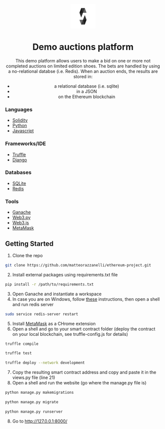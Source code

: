 <div id="top"></div>
<br />
<div align="center">
  <a href="">
    <img src="logo_solidity.png" alt="Logo" width="80" height="80">
  </a>

  <h1 align="center">Demo auctions platform</h1>
  <p align="center">
    This demo platform allows users to make a bid on one or more not completed auctions on limited edition shoes.
    The bets are handled by using a no-relational databse (i.e. Redis).
    When an auction ends, the results are stored in:
    <ul>
      <li>a relational database (i.e. sqlite)</li>
      <li>in a JSON</li>
      <li>on the Ethereum blockchain</li>
    </ul>
  </p>
</div>

### Languages
* [Solidity](https://docs.soliditylang.org/en/v0.8.11/)
* [Python](https://www.python.org/)
* [Javascript](https://www.javascript.com/)

### Frameworks/IDE
* [Truffle](https://trufflesuite.com/truffle/)
* [Django](https://www.djangoproject.com/)

### Databases
* [SQLite](https://www.sqlite.org/index.html)
* [Redis](https://redis.io/)

### Tools
* [Ganache](https://trufflesuite.com/ganache/)
* [Web3.py](https://web3py.readthedocs.io/en/stable/)
* [Web3.js](https://web3js.readthedocs.io/en/v1.7.5/)
* [MetaMask](https://metamask.io/)

## Getting Started
1. Clone the repo
  ```sh
  git clone https://github.com/matteorazzanelli/ethereum-project.git
  ```
2. Install external packages using requirements.txt file
  ```sh
  pip install -r /path/to/requirements.txt
  ```
3. Open Ganache and instantiate a workspace
4. In case you are on Windows, follow [these](https://redis.io/docs/getting-started/installation/install-redis-on-windows/) instructions, then open a shell and run redis server
  ```sh
  sudo service redis-server restart
  ```
5. Install [MetaMask](https://metamask.io/) as a CHrome extension
6. Open a shell and go to your smart contract folder (deploy the contract on your local blockchain, see truffle-config.js for details)
  ```sh
  truffle compile
  ```
  ```sh
  truffle test
  ```
  ```sh
  truffle deploy --network development
  ```
7. Copy the resulting smart contract address and copy and paste it in the views.py file (line 21)
8. Open a shell and run the website (go where the manage.py file is)
  ```sh
  python manage.py makemigrations
  ```
  ```sh
  python manage.py migrate
  ```
  ```sh
  python manage.py runserver
  ```
8. Go to http://127.0.0.1:8000/